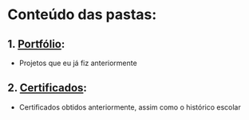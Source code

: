 # Conteúdo das pastas:
## 1. [Portfólio](Portfólio):
- Projetos que eu já fiz anteriormente
## 2. [Certificados](Certificados):
- Certificados obtidos anteriormente, assim como o histórico escolar
